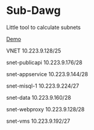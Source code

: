 # Sub-Dawg
Little tool to calculate subnets

[Demo](https://jhofer.github.io/sub-dawg/)

VNET
10.223.9.128/25

snet-publicapi
10.223.9.176/28

snet-appservice
10.223.9.144/28

snet-misql-1
10.223.9.224/27

snet-data
10.223.9.160/28

snet-webproxy
10.223.9.128/28

snet-vms
10.223.9.192/27
